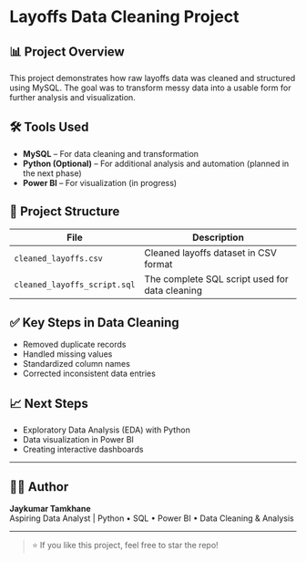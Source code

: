 # Layoffs Data Cleaning Project

## 📊 Project Overview
This project demonstrates how raw layoffs data was cleaned and structured using MySQL. The goal was to transform messy data into a usable form for further analysis and visualization.  

## 🛠 Tools Used
- **MySQL** – For data cleaning and transformation  
- **Python (Optional)** – For additional analysis and automation (planned in the next phase)  
- **Power BI** – For visualization (in progress)  

## 📁 Project Structure
| File                          | Description                                        |
| ----------------------------- | -------------------------------------------------- |
| `cleaned_layoffs.csv`         | Cleaned layoffs dataset in CSV format              |
| `cleaned_layoffs_script.sql`  | The complete SQL script used for data cleaning     |

## ✅ Key Steps in Data Cleaning
- Removed duplicate records  
- Handled missing values  
- Standardized column names  
- Corrected inconsistent data entries  

## 📈 Next Steps
- Exploratory Data Analysis (EDA) with Python  
- Data visualization in Power BI  
- Creating interactive dashboards  

---

## 👨‍💻 Author
**Jaykumar Tamkhane**  
Aspiring Data Analyst | Python • SQL • Power BI • Data Cleaning & Analysis  

---

> ⭐ If you like this project, feel free to star the repo!
